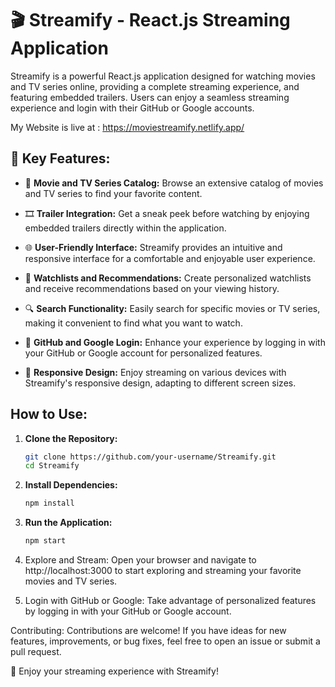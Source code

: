 # 🎬 Streamify - React.js Streaming Application

Streamify is a powerful React.js application designed for watching movies and TV series online, providing a complete streaming experience, and featuring embedded trailers. Users can enjoy a seamless streaming experience and login with their GitHub or Google accounts.

My Website is live at : https://moviestreamify.netlify.app/

## 🚀 Key Features:

- 🎥 **Movie and TV Series Catalog:** Browse an extensive catalog of movies and TV series to find your favorite content.

- 🎞️ **Trailer Integration:** Get a sneak peek before watching by enjoying embedded trailers directly within the application.

- 🌐 **User-Friendly Interface:** Streamify provides an intuitive and responsive interface for a comfortable and enjoyable user experience.

- 📜 **Watchlists and Recommendations:** Create personalized watchlists and receive recommendations based on your viewing history.

- 🔍 **Search Functionality:** Easily search for specific movies or TV series, making it convenient to find what you want to watch.

- 🚀 **GitHub and Google Login:** Enhance your experience by logging in with your GitHub or Google account for personalized features.

- 📱 **Responsive Design:** Enjoy streaming on various devices with Streamify's responsive design, adapting to different screen sizes.

## How to Use:

1. **Clone the Repository:**
   ```bash
   git clone https://github.com/your-username/Streamify.git
   cd Streamify
   
2. **Install Dependencies:**
   ```bash
   npm install

3. **Run the Application:**
   ```bash
   npm start

4. Explore and Stream:
Open your browser and navigate to http://localhost:3000 to start exploring and streaming your favorite movies and TV series.

5. Login with GitHub or Google:
Take advantage of personalized features by logging in with your GitHub or Google account.

Contributing:
Contributions are welcome! If you have ideas for new features, improvements, or bug fixes, feel free to open an issue or submit a pull request.

🍿 Enjoy your streaming experience with Streamify!
